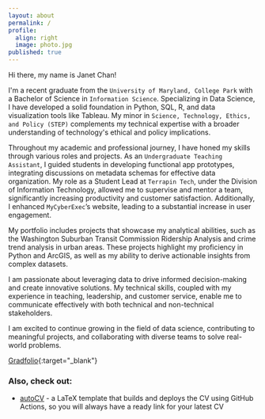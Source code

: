 ```yaml
---
layout: about
permalink: /
profile:
  align: right
  image: photo.jpg
published: true
---
```

Hi there, my name is Janet Chan!

I'm a recent graduate from the `University of Maryland, College Park` with a Bachelor of Science in `Information Science`. Specializing in Data Science, I have developed a solid foundation in Python, SQL, R, and data visualization tools like Tableau. My minor in `Science, Technology, Ethics, and Policy (STEP)` complements my technical expertise with a broader understanding of technology's ethical and policy implications.

Throughout my academic and professional journey, I have honed my skills through various roles and projects. As an `Undergraduate Teaching Assistant`, I guided students in developing functional app prototypes, integrating discussions on metadata schemas for effective data organization. My role as a Student Lead at `Terrapin Tech`, under the Division of Information Technology, allowed me to supervise and mentor a team, significantly increasing productivity and customer satisfaction. Additionally, I enhanced `MyCyberExec`’s website, leading to a substantial increase in user engagement.

My portfolio includes projects that showcase my analytical abilities, such as the Washington Suburban Transit Commission Ridership Analysis and crime trend analysis in urban areas. These projects highlight my proficiency in Python and ArcGIS, as well as my ability to derive actionable insights from complex datasets.

I am passionate about leveraging data to drive informed decision-making and create innovative solutions. My technical skills, coupled with my experience in teaching, leadership, and customer service, enable me to communicate effectively with both technical and non-technical stakeholders.

I am excited to continue growing in the field of data science, contributing to meaningful projects, and collaborating with diverse teams to solve real-world problems.

[Gradfolio](https://github.com/jitinnair1/gradfolio){:target="_blank"} 


### Also, check out:

- [autoCV](https://github.com/jitinnair1/autocv) - a LaTeX template that builds and deploys the CV using GitHub Actions, so you will always have a ready link for your latest CV
